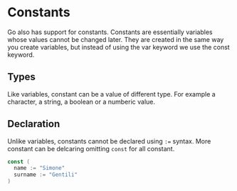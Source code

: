 # Constants

Go also has support for constants. Constants are essentially variables whose values cannot be changed later. They are created in the same way you create variables, but instead of using the var keyword we use the const keyword.

## Types

Like variables, constant can be a value of different type. For example a character, a string, a boolean or a numberic value.

## Declaration

Unlike variables, constants cannot be declared using `:=` syntax. More constant can be delcaring omitting `const` for all constant.

```go
const (
  name := "Simone"
  surname := "Gentili"
)
```